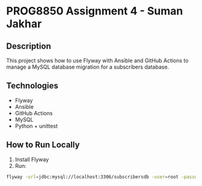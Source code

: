 # PROG8850 Assignment 4 - Suman Jakhar

## Description
This project shows how to use Flyway with Ansible and GitHub Actions to manage a MySQL database migration for a subscribers database.

## Technologies
- Flyway
- Ansible
- GitHub Actions
- MySQL
- Python + unittest

## How to Run Locally
1. Install Flyway
2. Run:
```bash
flyway -url=jdbc:mysql://localhost:3306/subscribersdb -user=root -password=pass -locations=filesystem:migrations migrate
